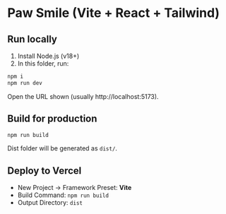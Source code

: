 # Paw Smile (Vite + React + Tailwind)

## Run locally
1) Install Node.js (v18+)
2) In this folder, run:
```bash
npm i
npm run dev
```
Open the URL shown (usually http://localhost:5173).

## Build for production
```bash
npm run build
```
Dist folder will be generated as `dist/`.

## Deploy to Vercel
- New Project -> Framework Preset: **Vite**
- Build Command: `npm run build`
- Output Directory: `dist`
